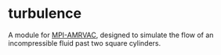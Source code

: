 # turbulence

A module for [MPI-AMRVAC](http://www.amrvac.org), designed to simulate the flow of an incompressible fluid past two square cylinders.
